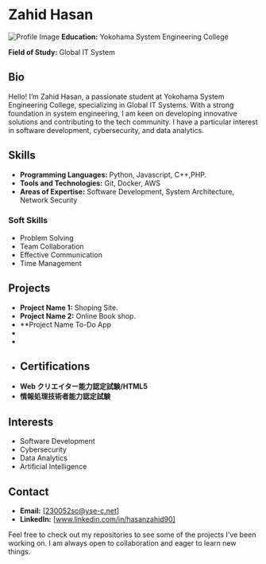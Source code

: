 # Zahid Hasan
![Profile Image](images/pic.JPEG)
**Education:** Yokohama System Engineering College

**Field of Study:** Global IT System

## Bio

Hello! I’m Zahid Hasan, a passionate student at Yokohama System Engineering College, specializing in Global IT Systems. With a strong foundation in system engineering, I am keen on developing innovative solutions and contributing to the tech community. I have a particular interest in software development, cybersecurity, and data analytics.

## Skills
- **Programming Languages:** Python, Javascript, C++,PHP.
- **Tools and Technologies:** Git, Docker, AWS
- **Areas of Expertise:** Software Development, System Architecture, Network Security
  
 ### Soft Skills
- Problem Solving
- Team Collaboration
- Effective Communication
- Time Management


## Projects
- **Project Name 1:** Shoping Site.
- **Project Name 2:** Online Book shop.
- **Project Name To-Do App
- 
- 
- ## Certifications
- **Web クリエイター能力認定試験/HTML5**
- **情報処理技術者能力認定試験**

## Interests
- Software Development
- Cybersecurity
- Data Analytics
- Artificial Intelligence

## Contact
- **Email:** [230052sc@yse-c.net]
- **LinkedIn:** [www.linkedin.com/in/hasanzahid90]


Feel free to check out my repositories to see some of the projects I've been working on. I am always open to collaboration and eager to learn new things.
